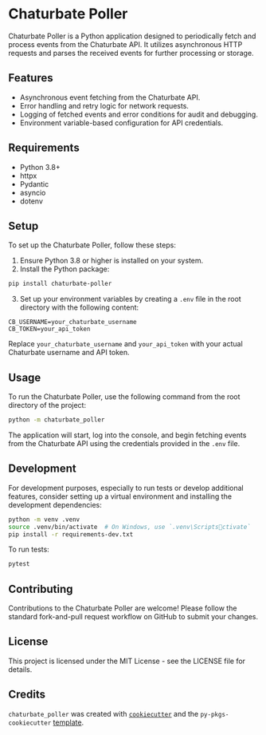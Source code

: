
# Chaturbate Poller

Chaturbate Poller is a Python application designed to periodically fetch and process events from the Chaturbate API. It utilizes asynchronous HTTP requests and parses the received events for further processing or storage.

## Features

- Asynchronous event fetching from the Chaturbate API.
- Error handling and retry logic for network requests.
- Logging of fetched events and error conditions for audit and debugging.
- Environment variable-based configuration for API credentials.

## Requirements

- Python 3.8+
- httpx
- Pydantic
- asyncio
- dotenv

## Setup

To set up the Chaturbate Poller, follow these steps:

1. Ensure Python 3.8 or higher is installed on your system.
3. Install the Python package:

```bash
pip install chaturbate-poller
```

3. Set up your environment variables by creating a `.env` file in the root directory with the following content:

```
CB_USERNAME=your_chaturbate_username
CB_TOKEN=your_api_token
```

Replace `your_chaturbate_username` and `your_api_token` with your actual Chaturbate username and API token.

## Usage

To run the Chaturbate Poller, use the following command from the root directory of the project:

```bash
python -m chaturbate_poller
```

The application will start, log into the console, and begin fetching events from the Chaturbate API using the credentials provided in the `.env` file.

## Development

For development purposes, especially to run tests or develop additional features, consider setting up a virtual environment and installing the development dependencies:

```bash
python -m venv .venv
source .venv/bin/activate  # On Windows, use `.venv\Scriptsctivate`
pip install -r requirements-dev.txt
```

To run tests:

```bash
pytest
```

## Contributing

Contributions to the Chaturbate Poller are welcome! Please follow the standard fork-and-pull request workflow on GitHub to submit your changes.

## License

This project is licensed under the MIT License - see the LICENSE file for details.


## Credits

`chaturbate_poller` was created with [`cookiecutter`](https://cookiecutter.readthedocs.io/en/latest/) and the `py-pkgs-cookiecutter` [template](https://github.com/py-pkgs/py-pkgs-cookiecutter).
